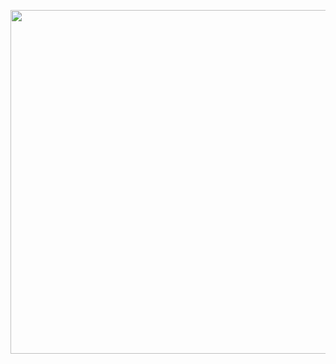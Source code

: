 <img  width="550" height="550" 
src="https://drive.google.com/uc?export=view&id=1bS3bXQSkCFagBN-82T4Nd9ljqtjwJbJO">
